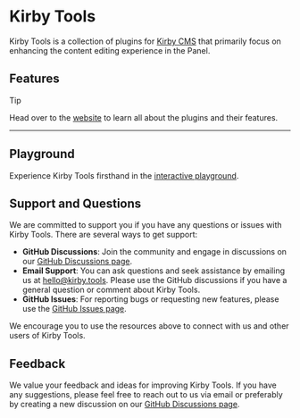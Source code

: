 # Kirby Tools

Kirby Tools is a collection of plugins for [Kirby CMS](https://getkirby.com) that primarily focus on enhancing the content editing experience in the Panel.

## Features

> [!TIP]
> Head over to the [website](https://kirby.tools) to learn all about the plugins and their features.

---

## Playground

Experience Kirby Tools firsthand in the [interactive playground](https://play.kirby.tools).

## Support and Questions

We are committed to support you if you have any questions or issues with Kirby Tools. There are several ways to get support:

- **GitHub Discussions**: Join the community and engage in discussions on our [GitHub Discussions page](https://github.com/kirby-tools/community/discussions).
- **Email Support**: You can ask questions and seek assistance by emailing us at [hello@kirby.tools](mailto:hello@kirby.tools). Please use the GitHub discussions if you have a general question or comment about Kirby Tools.
- **GitHub Issues**: For reporting bugs or requesting new features, please use the [GitHub Issues page](https://github.com/kirby-tools/community/issues).

We encourage you to use the resources above to connect with us and other users of Kirby Tools.

## Feedback

We value your feedback and ideas for improving Kirby Tools. If you have any suggestions, please feel free to reach out to us via email or preferably by creating a new discussion on our [GitHub Discussions page](https://github.com/kirby-tools/community/discussions).
